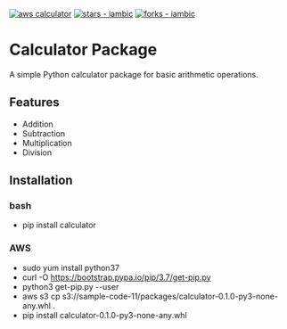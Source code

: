 [![aws calculator](https://img.shields.io/static/v1?label=0xAJX&message=calculator&color=purple&logo=github)](https://github.com/0xAJX/calculator "Go to GitHub repo")
[![stars - iambic](https://img.shields.io/github/stars/0xajx/calculator?style=social)](https://github.com/0xAJX/calculator)
[![forks - iambic](https://img.shields.io/github/forks/0xajx/calculator?style=social)](https://github.com/0xAJX/calculator)

# Calculator Package

A simple Python calculator package for basic arithmetic operations.

## Features
- Addition
- Subtraction
- Multiplication
- Division

## Installation

### bash
- pip install calculator

### AWS
- sudo yum install python37
- curl -O https://bootstrap.pypa.io/pip/3.7/get-pip.py
- python3 get-pip.py --user
- aws s3 cp s3://sample-code-11/packages/calculator-0.1.0-py3-none-any.whl .
- pip install calculator-0.1.0-py3-none-any.whl
